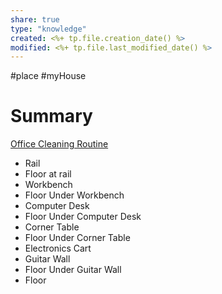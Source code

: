 ```yaml
---
share: true
type: "knowledge"
created: <%+ tp.file.creation_date() %> 
modified: <%+ tp.file.last_modified_date() %>
---
```

#place #myHouse 
# Summary
[Office Cleaning Routine](./Office%20Cleaning%20Routine.md)
- Rail
 - Floor at rail
 - Workbench
 - Floor Under Workbench
 - Computer Desk
 - Floor Under Computer Desk
 - Corner Table
 - Floor Under Corner Table
 - Electronics Cart
 - Guitar Wall
 - Floor Under Guitar Wall
 - Floor